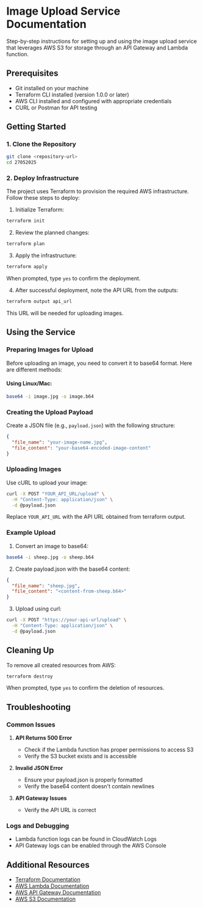 # Image Upload Service Documentation

Step-by-step instructions for setting up and using the image upload service that leverages AWS S3 for storage through an API Gateway and Lambda function.

## Prerequisites

- Git installed on your machine
- Terraform CLI installed (version 1.0.0 or later)
- AWS CLI installed and configured with appropriate credentials
- CURL or Postman for API testing

## Getting Started

### 1. Clone the Repository

```bash
git clone <repository-url>
cd 27052025
```

### 2. Deploy Infrastructure

The project uses Terraform to provision the required AWS infrastructure. Follow these steps to deploy:

1. Initialize Terraform:
```bash
terraform init
```

2. Review the planned changes:
```bash
terraform plan
```

3. Apply the infrastructure:
```bash
terraform apply
```

When prompted, type `yes` to confirm the deployment.

4. After successful deployment, note the API URL from the outputs:
```bash
terraform output api_url
```

This URL will be needed for uploading images.

## Using the Service

### Preparing Images for Upload

Before uploading an image, you need to convert it to base64 format. Here are different methods:

#### Using Linux/Mac:
```bash
base64 -i image.jpg -o image.b64
```

### Creating the Upload Payload

Create a JSON file (e.g., `payload.json`) with the following structure:
```json
{
  "file_name": "your-image-name.jpg",
  "file_content": "your-base64-encoded-image-content"
}
```

### Uploading Images

Use cURL to upload your image:
```bash
curl -X POST "YOUR_API_URL/upload" \
  -H "Content-Type: application/json" \
  -d @payload.json
```

Replace `YOUR_API_URL` with the API URL obtained from terraform output.

### Example Upload

1. Convert an image to base64:
```bash
base64 -i sheep.jpg -o sheep.b64
```

2. Create payload.json with the base64 content:
```json
{
  "file_name": "sheep.jpg",
  "file_content": "<content-from-sheep.b64>"
}
```

3. Upload using curl:
```bash
curl -X POST "https://your-api-url/upload" \
  -H "Content-Type: application/json" \
  -d @payload.json
```

## Cleaning Up

To remove all created resources from AWS:
```bash
terraform destroy
```

When prompted, type `yes` to confirm the deletion of resources.

## Troubleshooting

### Common Issues

1. **API Returns 500 Error**
   - Check if the Lambda function has proper permissions to access S3
   - Verify the S3 bucket exists and is accessible

2. **Invalid JSON Error**
   - Ensure your payload.json is properly formatted
   - Verify the base64 content doesn't contain newlines

3. **API Gateway Issues**
   - Verify the API URL is correct

### Logs and Debugging

- Lambda function logs can be found in CloudWatch Logs
- API Gateway logs can be enabled through the AWS Console

## Additional Resources

- [Terraform Documentation](https://www.terraform.io/docs)
- [AWS Lambda Documentation](https://docs.aws.amazon.com/lambda)
- [AWS API Gateway Documentation](https://docs.aws.amazon.com/apigateway)
- [AWS S3 Documentation](https://docs.aws.amazon.com/s3) 